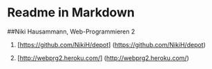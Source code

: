Readme in Markdown
==================

##Niki Hausammann, Web-Programmieren 2

1. [https://github.com/NikiH/depot] (https://github.com/NikiH/depot)

2. [http://webprg2.heroku.com/] (http://webprg2.heroku.com/)